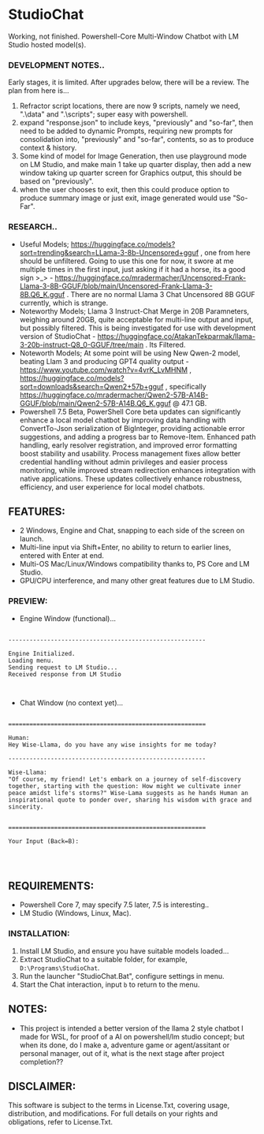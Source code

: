 # StudioChat
Working, not finished. Powershell-Core Multi-Window Chatbot with LM Studio hosted model(s). 

### DEVELOPMENT NOTES..
Early stages, it is limited. After upgrades below, there will be a review. The plan from here is...
1. Refractor script locations, there are now 9 scripts, namely we need, ".\data" and ".\scripts"; super easy with powershell.
2. expand "response.json" to include keys, "previously" and "so-far", then need to be added to dynamic Prompts, requiring new prompts for consolidation into, "previously" and "so-far", contents, so as to produce context & history.  
3. Some kind of model for Image Generation, then use playground mode on LM Studio, and make main 1 take up quarter display, then add a new window taking up quarter screen for Graphics output, this should be based on "previously".
4. when the user chooses to exit, then this could produce option to produce summary image or just exit, image generated would use "So-Far".

### RESEARCH..
- Useful Models; https://huggingface.co/models?sort=trending&search=LLama-3-8b-Uncensored+gguf , one from here should be unfiltered. Going to use this one for now, it swore at me multiple times in the first input, just asking if it had a horse, its a good sign >_> - https://huggingface.co/mradermacher/Uncensored-Frank-Llama-3-8B-GGUF/blob/main/Uncensored-Frank-Llama-3-8B.Q6_K.gguf . There are no normal Llama 3 Chat Uncensored 8B GGUF currently, which is strange.
- Noteworthy Models; Llama 3 Instruct-Chat Merge in 20B Paramneters, weighing around 20GB, quite acceptable for multi-line output and input, but possibly filtered. This is being investigated for use with development version of StudioChat - https://huggingface.co/AtakanTekparmak/llama-3-20b-instruct-Q8_0-GGUF/tree/main . Its Filtered.
- Noteworth Models; At some point will be using New Qwen-2 model, beating Llam 3 and producing GPT4 quality output - https://www.youtube.com/watch?v=4vrK_LvMHNM , https://huggingface.co/models?sort=downloads&search=Qwen2+57b+gguf , specifically https://huggingface.co/mradermacher/Qwen2-57B-A14B-GGUF/blob/main/Qwen2-57B-A14B.Q6_K.gguf @ 
47.1 GB.
- Powershell 7.5 Beta, PowerShell Core beta updates can significantly enhance a local model chatbot by improving data handling with ConvertTo-Json serialization of BigInteger, providing actionable error suggestions, and adding a progress bar to Remove-Item. Enhanced path handling, early resolver registration, and improved error formatting boost stability and usability. Process management fixes allow better credential handling without admin privileges and easier process monitoring, while improved stream redirection enhances integration with native applications. These updates collectively enhance robustness, efficiency, and user experience for local model chatbots.


## FEATURES:
- 2 Windows, Engine and Chat, snapping to each side of the screen on launch.
- Multi-line input via Shift+Enter, no ability to return to earlier lines, entered with Enter at end.
- Multi-OS Mac/Linux/Windows compatibility thanks to, PS Core and LM Studio.
- GPU/CPU interference, and many other great features due to LM Studio.

### PREVIEW:
- Engine Window (functional)...
```

--------------------------------------------------------

Engine Initialized.
Loading menu.
Sending request to LM Studio...
Received response from LM Studio



```
- Chat Window (no context yet)...
```

========================================================

Human:
Hey Wise-Llama, do you have any wise insights for me today?

--------------------------------------------------------

Wise-Llama:
"Of course, my friend! Let's embark on a journey of self-discovery together, starting with the question: How might we cultivate inner peace amidst life's storms?" Wise-Lama suggests as he hands Human an inspirational quote to ponder over, sharing his wisdom with grace and sincerity.


========================================================

Your Input (Back=B):




```

## REQUIREMENTS:
- Powershell Core 7, may specify 7.5 later, 7.5 is interesting..  
- LM Studio (Windows, Linux, Mac).

### INSTALLATION:
1. Install LM Studio, and ensure you have suitable models loaded...
2. Extract StudioChat to a suitable folder, for example, `D:\Programs\StudioChat`.
3. Run the launcher "StudioChat.Bat", configure settings in menu.
4. Start the Chat interaction, input `b` to return to the menu.

## NOTES:
- This project is intended a better version of the llama 2 style chatbot I made for WSL, for proof of a AI on powershell/lm studio concept; but when its done, do I make a, adventure game or agent/assitant or personal manager, out of it, what is the next stage after project completion??

## DISCLAIMER:
This software is subject to the terms in License.Txt, covering usage, distribution, and modifications. For full details on your rights and obligations, refer to License.Txt.

